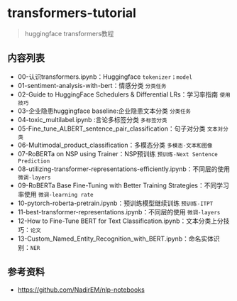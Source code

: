 # transformers-tutorial

> huggingface transformers教程

## 内容列表	

- 00-认识transformers.ipynb：Huggingface `tokenizer；model`
- 01-sentiment-analysis-with-bert：情感分类 `分类任务`
- 02-Guide to HuggingFace Schedulers & Differential LRs：学习率指南 `使用技巧`
- 03-企业隐患huggingface baseline:企业隐患文本分类 `分类任务`
- 04-toxic_multilabel.ipynb :言论多标签分类 `多标签分类`
- 05-Fine_tune_ALBERT_sentence_pair_classification：句子对分类 `文本对分类`
- 06-Multimodal_product_classification：多模态分类 `多模态-文本和图像`
- 07-RoBERTa on NSP using Trainer：NSP预训练 `预训练-Next Sentence Prediction`
- 08-utilizing-transformer-representations-efficiently.ipynb：不同层的使用 `微调-layers`
- 09-RoBERTa Base Fine-Tuning with Better Training Strategies：不同学习率使用 `微调-learning rate`
- 10-pytorch-roberta-pretrain.ipynb：预训练模型继续训练 `预训练-ITPT`
- 11-best-transformer-representations.ipynb：不同层的使用 `微调-layers`
- 12-How to Fine-Tune BERT for Text Classification.ipynb：文本分类上分技巧：`论文`
- 13-Custom_Named_Entity_Recognition_with_BERT.ipynb：命名实体识别：`NER`

## 参考资料

- https://github.com/NadirEM/nlp-notebooks